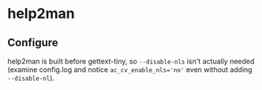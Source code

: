 # help2man
## Configure
help2man is built before gettext-tiny, so `--disable-nls` isn't actually needed
(examine config.log and notice `ac_cv_enable_nls='no'` even without adding
`--disable-nl`).
